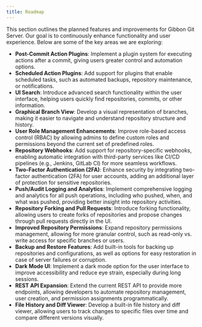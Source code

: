 ```yaml
---
title: Roadmap
---
```


This section outlines the planned features and improvements for Gibbon Git Server. Our goal is to continuously enhance functionality and user experience. Below are some of the key areas we are exploring:

- **Post-Commit Action Plugins**: Implement a plugin system for executing actions after a commit, giving users greater control and automation options.
- **Scheduled Action Plugins**: Add support for plugins that enable scheduled tasks, such as automated backups, repository maintenance, or notifications.
- **UI Search**: Introduce advanced search functionality within the user interface, helping users quickly find repositories, commits, or other information.
- **Graphical Branch View**: Develop a visual representation of branches, making it easier to navigate and understand repository structure and history.
- **User Role Management Enhancements**: Improve role-based access control (RBAC) by allowing admins to define custom roles and permissions beyond the current set of predefined roles.
- **Repository Webhooks**: Add support for repository-specific webhooks, enabling automatic integration with third-party services like CI/CD pipelines (e.g., Jenkins, GitLab CI) for more seamless workflows.
- **Two-Factor Authentication (2FA)**: Enhance security by integrating two-factor authentication (2FA) for user accounts, adding an additional layer of protection for sensitive repositories.
- **Push/Audit Logging and Analytics**: Implement comprehensive logging and analytics for all push operations, including who pushed, when, and what was pushed, providing better insight into repository activities.
- **Repository Forking and Pull Requests**: Introduce forking functionality, allowing users to create forks of repositories and propose changes through pull requests directly in the UI.
- **Improved Repository Permissions**: Expand repository permissions management, allowing for more granular control, such as read-only vs. write access for specific branches or users.
- **Backup and Restore Features**: Add built-in tools for backing up repositories and configurations, as well as options for easy restoration in case of server failures or corruption.
- **Dark Mode UI**: Implement a dark mode option for the user interface to improve accessibility and reduce eye strain, especially during long sessions.
- **REST API Expansion**: Extend the current REST API to provide more endpoints, allowing developers to automate repository management, user creation, and permission assignments programmatically.
- **File History and Diff Viewer**: Develop a built-in file history and diff viewer, allowing users to track changes to specific files over time and compare different versions visually.
